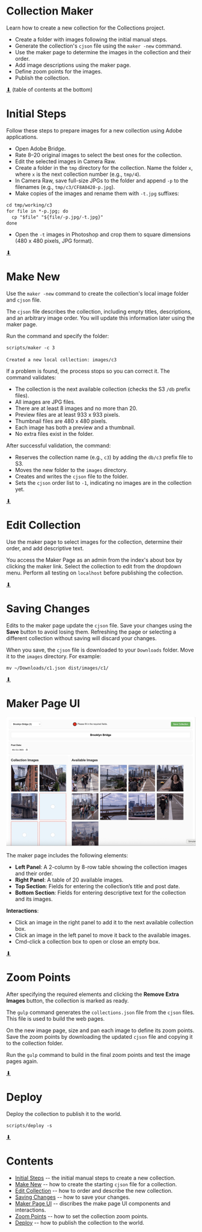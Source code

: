 # Collection Maker

Learn how to create a new collection for the Collections project.

* Create a folder with images following the initial manual steps.
* Generate the collection's `cjson` file using the `maker -new` command.
* Use the maker page to determine the images in the collection and their order.
* Add image descriptions using the maker page.
* Define zoom points for the images.
* Publish the collection.

[⬇](#Contents) (table of contents at the bottom)

# Initial Steps

Follow these steps to prepare images for a new collection using Adobe
applications.

* Open Adobe Bridge.
* Rate 8–20 original images to select the best ones for the collection.
* Edit the selected images in Camera Raw.
* Create a folder in the `tmp` directory for the collection. Name the folder `x`, where `x` is the next collection number (e.g., `tmp/4`).
* In Camera Raw, save full-size JPGs to the folder and append `-p` to the filenames (e.g., `tmp/c3/CF8A0420-p.jpg`).
* Make copies of the images and rename them with `-t.jpg` suffixes:

~~~
cd tmp/working/c3
for file in *-p.jpg; do
  cp "$file" "${file/-p.jpg/-t.jpg}"
done
~~~

* Open the `-t` images in Photoshop and crop them to square dimensions
  (480 x 480 pixels, JPG format).

[⬇](#Contents)

# Make New

Use the `maker -new` command to create the collection's local image
folder and `cjson` file.

The `cjson` file describes the collection, including empty titles,
descriptions, and an arbitrary image order. You will update this
information later using the maker page.

Run the command and specify the folder:

~~~
scripts/maker -c 3

Created a new local collection: images/c3
~~~

If a problem is found, the process stops so you can correct it. The
command validates:

* The collection is the next available collection (checks the S3 `/db` prefix files).
* All images are JPG files.
* There are at least 8 images and no more than 20.
* Preview files are at least 933 x 933 pixels.
* Thumbnail files are 480 x 480 pixels.
* Each image has both a preview and a thumbnail.
* No extra files exist in the folder.

After successful validation, the command:

* Reserves the collection name (e.g., `c3`) by adding the `db/c3` prefix file to S3.
* Moves the new folder to the `images` directory.
* Creates and writes the `cjson` file to the folder.
* Sets the `cjson` order list to `-1`, indicating no images are in the collection yet.

[⬇](#Contents)

# Edit Collection

Use the maker page to select images for the collection, determine
their order, and add descriptive text.

You access the Maker Page as an admin from the index's about box by
clicking the maker link.  Select the collection to edit from the
dropdown menu. Perform all testing on `localhost` before publishing
the collection.

[⬇](#Contents)

# Saving Changes

Edits to the maker page update the `cjson` file. Save your changes
using the **Save** button to avoid losing them. Refreshing the page or
selecting a different collection without saving will discard your
changes.

When you save, the `cjson` file is downloaded to your `Downloads`
folder. Move it to the `images` directory. For example:

~~~
mv ~/Downloads/c1.json dist/images/c1/
~~~

[⬇](#Contents)

# Maker Page UI

[![Maker Page](docs/maker.png)](#)

The maker page includes the following elements:

* **Left Panel**: A 2-column by 8-row table showing the collection images and their order.
* **Right Panel**: A table of 20 available images.
* **Top Section**: Fields for entering the collection’s title and post date.
* **Bottom Section**: Fields for entering descriptive text for the collection and its images.

**Interactions**:

* Click an image in the right panel to add it to the next available collection box.
* Click an image in the left panel to move it back to the available images.
* Cmd-click a collection box to open or close an empty box.

[⬇](#Contents)

# Zoom Points

After specifying the required elements and clicking the **Remove Extra
Images** button, the collection is marked as ready.

The `gulp` command generates the `collections.json` file from the
`cjson` files. This file is used to build the web pages.

On the new image page, size and pan each image to define its zoom
points. Save the zoom points by downloading the updated `cjson` file
and copying it to the collection folder.

Run the `gulp` command to build in the final zoom points and test the
image pages again.

[⬇](#Contents)

# Deploy

Deploy the collection to publish it to the world.

~~~
scripts/deploy -s
~~~

[⬇](#Contents)

# Contents

* [Initial Steps](#initial-steps) -- the initial manual steps to create a new collection.
* [Make New](#make-new) -- how to create the starting `cjson` file for a collection.
* [Edit Collection](#edit-collection) -- how to order and describe the new collection.
* [Saving Changes](#saving-changes) -- how to save your changes.
* [Maker Page UI](#maker-page-ui) -- discribes the make page UI components and interactions.
* [Zoom Points](#zoom-points) -- how to set the collection zoom points.
* [Deploy](#deploy) -- how to publish the collection to the world.
